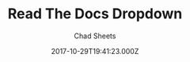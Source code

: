 ---
layout: JamstackTheme
title: Read The Docs Dropdown
github: https://github.com/cjsheets/mkdocs-rtd-dropdown
demo: https://readthedocs.sheets.ch/
author: Chad Sheets
ssg: MkDocs
date: 2017-10-29T19:41:23.000Z
description: MkDocs Theme - modified version of ReadTheDocs
stale: true
disabled: true
disabled_reason: demo url not found
---